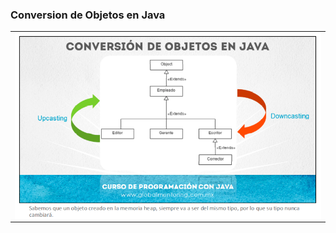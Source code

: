 ### Conversion de Objetos en Java

<table align="center" >
  <tr>
    <td align="center" style="padding=0;width=50%;">
      <img align="center" style="padding=0;" src="../images/ConversionObjetos.png" />
    </td>
  </tr>
</table>
